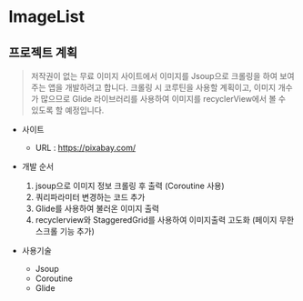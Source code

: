 # ImageList

## 프로젝트 계획
> 저작권이 없는 무료 이미지 사이트에서 이미지를 Jsoup으로 크롤링을 하여 보여주는 앱을 개발하려고 합니다. 크롤링 시 코루틴을 사용할 계획이고, 이미지 개수가 많으므로 Glide 라이브러리를 사용하여 이미지를 recyclerView에서 볼 수 있도록 할 예정입니다.
+ 사이트
    + URL : https://pixabay.com/
    
+ 개발 순서
    1. jsoup으로 이미지 정보 크롤링 후 출력 (Coroutine 사용)
    2. 쿼리파라미터 변경하는 코드 추가
    3. Glide를 사용하여 불러온 이미지 출력
    4. recyclerview와 StaggeredGrid를 사용하여 이미지출력 고도화 (페이지 무한스크롤 기능 추가)

+ 사용기술
    + Jsoup
    + Coroutine
    + Glide
